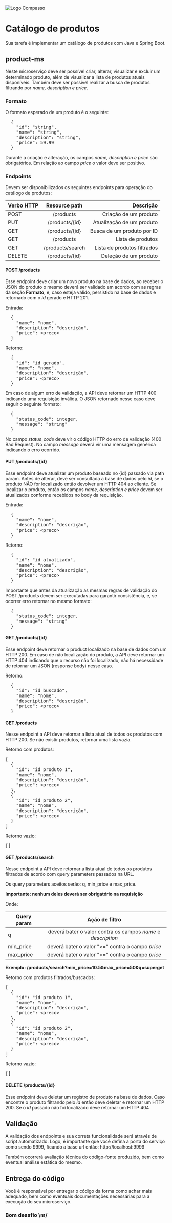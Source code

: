 <div><p><img alt="Logo Compasso" src="https://compasso.com.br/wp-content/uploads/2020/07/LogoCompasso-Negativo.png"></p>
<h1 id="markdown-header-catalogo-de-produtos">Catálogo de produtos</h1>
<p>Sua tarefa é implementar um catálogo de produtos com Java e Spring Boot.</p>
<h2 id="markdown-header-product-ms">product-ms</h2>
<p>Neste microserviço deve ser possível criar, alterar, visualizar e excluir um determinado produto, além de visualizar a lista de produtos atuais disponíveis. Também deve ser possível realizar a busca de produtos filtrando por <em>name, description e price</em>.</p>
<h3 id="markdown-header-formato">Formato</h3>
<p>O formato esperado de um produto é o seguinte:</p>
<div class="codehilite language-javascript"><pre><span></span>  <span class="p">{</span>
    <span class="s2">"id"</span><span class="o">:</span> <span class="s2">"string"</span><span class="p">,</span>
    <span class="s2">"name"</span><span class="o">:</span> <span class="s2">"string"</span><span class="p">,</span>
    <span class="s2">"description"</span><span class="o">:</span> <span class="s2">"string"</span><span class="p">,</span>
    <span class="s2">"price"</span><span class="o">:</span> <span class="mf">59.99</span>
  <span class="p">}</span>
</pre></div>


<p>Durante a criação e alteração, os campos <em>name, description e price</em> são obrigatórios. Em relação ao campo <em>price</em> o valor deve ser positivo.</p>
<h3 id="markdown-header-endpoints">Endpoints</h3>
<p>Devem ser disponibilizados os seguintes endpoints para operação do catálogo de produtos:</p>
<table>
<thead>
<tr>
<th>Verbo HTTP</th>
<th align="center">Resource path</th>
<th align="right">Descrição</th>
</tr>
</thead>
<tbody>
<tr>
<td>POST</td>
<td align="center">/products</td>
<td align="right">Criação de um produto</td>
</tr>
<tr>
<td>PUT</td>
<td align="center">/products/{id}</td>
<td align="right">Atualização de um produto</td>
</tr>
<tr>
<td>GET</td>
<td align="center">/products/{id}</td>
<td align="right">Busca de um produto por ID</td>
</tr>
<tr>
<td>GET</td>
<td align="center">/products</td>
<td align="right">Lista de produtos</td>
</tr>
<tr>
<td>GET</td>
<td align="center">/products/search</td>
<td align="right">Lista de produtos filtrados</td>
</tr>
<tr>
<td>DELETE</td>
<td align="center">/products/{id}</td>
<td align="right">Deleção de um produto</td>
</tr>
</tbody>
</table>
<h4 id="markdown-header-post-products">POST /products</h4>
<p>Esse endpoint deve criar um novo produto na base de dados, ao receber o JSON do produto o mesmo deverá ser validado em acordo com as regras da seção <strong>Formato</strong>, e, caso esteja válido, persistido na base de dados e retornado com o <em>id</em> gerado e HTTP 201.</p>
<p>Entrada:</p>
<div class="codehilite language-javascript"><pre><span></span>  <span class="p">{</span>
    <span class="s2">"name"</span><span class="o">:</span> <span class="s2">"nome"</span><span class="p">,</span>
    <span class="s2">"description"</span><span class="o">:</span> <span class="s2">"descrição"</span><span class="p">,</span>
    <span class="s2">"price"</span><span class="o">:</span> <span class="o">&lt;</span><span class="nx">preco</span><span class="o">&gt;</span>
  <span class="p">}</span>
</pre></div>


<p>Retorno:</p>
<div class="codehilite language-javascript"><pre><span></span>  <span class="p">{</span>
    <span class="s2">"id"</span><span class="o">:</span> <span class="s2">"id gerado"</span><span class="p">,</span>
    <span class="s2">"name"</span><span class="o">:</span> <span class="s2">"nome"</span><span class="p">,</span>
    <span class="s2">"description"</span><span class="o">:</span> <span class="s2">"descrição"</span><span class="p">,</span>
    <span class="s2">"price"</span><span class="o">:</span> <span class="o">&lt;</span><span class="nx">preco</span><span class="o">&gt;</span>
  <span class="p">}</span>
</pre></div>


<p>Em caso de algum erro de validação, a API deve retornar um HTTP 400 indicando uma requisição inválida. O JSON retornado nesse caso deve seguir o seguinte formato:</p>
<div class="codehilite language-javascript"><pre><span></span>  <span class="p">{</span>
    <span class="s2">"status_code"</span><span class="o">:</span> <span class="nx">integer</span><span class="p">,</span>
    <span class="s2">"message"</span><span class="o">:</span> <span class="s2">"string"</span>
  <span class="p">}</span>
</pre></div>


<p>No campo <em>status_code</em> deve vir o código HTTP do erro de validação (400 Bad Request). No campo <em>message</em> deverá vir uma mensagem genérica indicando o erro ocorrido.</p>
<h4 id="markdown-header-put-products123id125">PUT /products/{id}</h4>
<p>Esse endpoint deve atualizar um produto baseado no {id} passado via path param. Antes de alterar, deve ser consultada a base de dados pelo <em>id</em>, se o produto NÃO for localizado então devolver um HTTP 404 ao cliente. Se localizar o produto, então os campos <em>name, description e price</em> devem ser atualizados conforme recebidos no body da requisição.</p>
<p>Entrada:</p>
<div class="codehilite language-javascript"><pre><span></span>  <span class="p">{</span>
    <span class="s2">"name"</span><span class="o">:</span> <span class="s2">"nome"</span><span class="p">,</span>
    <span class="s2">"description"</span><span class="o">:</span> <span class="s2">"descrição"</span><span class="p">,</span>
    <span class="s2">"price"</span><span class="o">:</span> <span class="o">&lt;</span><span class="nx">preco</span><span class="o">&gt;</span>
  <span class="p">}</span>
</pre></div>


<p>Retorno:</p>
<div class="codehilite language-javascript"><pre><span></span>  <span class="p">{</span>
    <span class="s2">"id"</span><span class="o">:</span> <span class="s2">"id atualizado"</span><span class="p">,</span>
    <span class="s2">"name"</span><span class="o">:</span> <span class="s2">"nome"</span><span class="p">,</span>
    <span class="s2">"description"</span><span class="o">:</span> <span class="s2">"descrição"</span><span class="p">,</span>
    <span class="s2">"price"</span><span class="o">:</span> <span class="o">&lt;</span><span class="nx">preco</span><span class="o">&gt;</span>
  <span class="p">}</span>
</pre></div>


<p>Importante que antes da atualização as mesmas regras de validação do POST /products devem ser executadas para garantir consistência, e, se ocorrer erro retornar no mesmo formato:</p>
<div class="codehilite language-javascript"><pre><span></span>  <span class="p">{</span>
    <span class="s2">"status_code"</span><span class="o">:</span> <span class="nx">integer</span><span class="p">,</span>
    <span class="s2">"message"</span><span class="o">:</span> <span class="s2">"string"</span>
  <span class="p">}</span>
</pre></div>


<h4 id="markdown-header-get-products123id125">GET /products/{id}</h4>
<p>Esse endpoint deve retornar o product localizado na base de dados com um HTTP 200. Em caso de não localização do produto, a API deve retornar um HTTP 404 indicando que o recurso não foi localizado, não há necessidade de retornar um JSON (response body) nesse caso.</p>
<p>Retorno:</p>
<div class="codehilite language-javascript"><pre><span></span>  <span class="p">{</span>
    <span class="s2">"id"</span><span class="o">:</span> <span class="s2">"id buscado"</span><span class="p">,</span>
    <span class="s2">"name"</span><span class="o">:</span> <span class="s2">"nome"</span><span class="p">,</span>
    <span class="s2">"description"</span><span class="o">:</span> <span class="s2">"descrição"</span><span class="p">,</span>
    <span class="s2">"price"</span><span class="o">:</span> <span class="o">&lt;</span><span class="nx">preco</span><span class="o">&gt;</span>
  <span class="p">}</span>
</pre></div>


<h4 id="markdown-header-get-products">GET /products</h4>
<p>Nesse endpoint a API deve retornar a lista atual de todos os produtos com HTTP 200. Se não existir produtos, retornar uma lista vazia.</p>
<p>Retorno com produtos:</p>
<div class="codehilite language-javascript"><pre><span></span><span class="p">[</span>
  <span class="p">{</span>
    <span class="s2">"id"</span><span class="o">:</span> <span class="s2">"id produto 1"</span><span class="p">,</span>
    <span class="s2">"name"</span><span class="o">:</span> <span class="s2">"nome"</span><span class="p">,</span>
    <span class="s2">"description"</span><span class="o">:</span> <span class="s2">"descrição"</span><span class="p">,</span>
    <span class="s2">"price"</span><span class="o">:</span> <span class="o">&lt;</span><span class="nx">preco</span><span class="o">&gt;</span>
  <span class="p">},</span>
  <span class="p">{</span>
    <span class="s2">"id"</span><span class="o">:</span> <span class="s2">"id produto 2"</span><span class="p">,</span>
    <span class="s2">"name"</span><span class="o">:</span> <span class="s2">"nome"</span><span class="p">,</span>
    <span class="s2">"description"</span><span class="o">:</span> <span class="s2">"descrição"</span><span class="p">,</span>
    <span class="s2">"price"</span><span class="o">:</span> <span class="o">&lt;</span><span class="nx">preco</span><span class="o">&gt;</span>
  <span class="p">}</span>
<span class="p">]</span>
</pre></div>


<p>Retorno vazio:</p>
<div class="codehilite language-javascript"><pre><span></span><span class="p">[]</span>
</pre></div>


<h4 id="markdown-header-get-productssearch">GET /products/search</h4>
<p>Nesse endpoint a API deve retornar a lista atual de todos os produtos filtrados de acordo com query parameters passados na URL.</p>
<p>Os query parameters aceitos serão: q, min_price e max_price.</p>
<p><strong>Importante: nenhum deles deverá ser obrigatório na requisição</strong></p>
<p>Onde:</p>
<table>
<thead>
<tr>
<th>Query param</th>
<th align="center">Ação de filtro</th>
</tr>
</thead>
<tbody>
<tr>
<td>q</td>
<td align="center">deverá bater o valor contra os campos <em>name</em> e <em>description</em></td>
</tr>
<tr>
<td>min_price</td>
<td align="center">deverá bater o valor "&gt;=" contra o campo <em>price</em></td>
</tr>
<tr>
<td>max_price</td>
<td align="center">deverá bater o valor "&lt;=" contra o campo <em>price</em></td>
</tr>
</tbody>
</table>
<p><strong>Exemplo: /products/search?min_price=10.5&amp;max_price=50&amp;q=superget</strong></p>
<p>Retorno com produtos filtrados/buscados:</p>
<div class="codehilite language-javascript"><pre><span></span><span class="p">[</span>
  <span class="p">{</span>
    <span class="s2">"id"</span><span class="o">:</span> <span class="s2">"id produto 1"</span><span class="p">,</span>
    <span class="s2">"name"</span><span class="o">:</span> <span class="s2">"nome"</span><span class="p">,</span>
    <span class="s2">"description"</span><span class="o">:</span> <span class="s2">"descrição"</span><span class="p">,</span>
    <span class="s2">"price"</span><span class="o">:</span> <span class="o">&lt;</span><span class="nx">preco</span><span class="o">&gt;</span>
  <span class="p">},</span>
  <span class="p">{</span>
    <span class="s2">"id"</span><span class="o">:</span> <span class="s2">"id produto 2"</span><span class="p">,</span>
    <span class="s2">"name"</span><span class="o">:</span> <span class="s2">"nome"</span><span class="p">,</span>
    <span class="s2">"description"</span><span class="o">:</span> <span class="s2">"descrição"</span><span class="p">,</span>
    <span class="s2">"price"</span><span class="o">:</span> <span class="o">&lt;</span><span class="nx">preco</span><span class="o">&gt;</span>
  <span class="p">}</span>
<span class="p">]</span>
</pre></div>


<p>Retorno vazio:</p>
<div class="codehilite language-javascript"><pre><span></span><span class="p">[]</span>
</pre></div>


<h4 id="markdown-header-delete-products123id125">DELETE /products/{id}</h4>
<p>Esse endpoint deve deletar um registro de produto na base de dados. Caso encontre o produto filtrando pelo <em>id</em> então deve deletar e retornar um HTTP 200. Se o <em>id</em> passado não foi localizado deve retornar um HTTP 404</p>
<h2 id="markdown-header-validacao">Validação</h2>
<p>A validação dos endpoints e sua correta funcionalidade será através de script automatizado. Logo, é importante que você defina a porta do serviço como sendo 9999, ficando a base url então: http://localhost:9999</p>
<p>Também ocorrerá avaliação técnica do código-fonte produzido, bem como eventual análise estática do mesmo.</p>
<h2 id="markdown-header-entrega-do-codigo">Entrega do código</h2>
<p>Você é responsável por entregar o código da forma como achar mais adequado, bem como eventuais documentações necessárias para a execução do seu microserviço.</p>
<h3 id="markdown-header-bom-desafio-m">Bom desafio \m/</h3></div>
